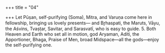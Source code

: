 +++
title = "04"

+++
Let Pūṣan, self-purifying (Soma), Mitra, and Varuṇa come here in  fellowship, bringing us lovely presents—
and Br̥haspati, the Maruts, Vāyu, the Aśvins, Tvaṣṭar, Savitar, and
Sarasvatī, who is easy to guide. 5. Both Heaven and Earth who set all in motion, god Aryaman, Aditi, the  Apportioner,
Bhaga, Praise of Men, broad Midspace—all the gods—enjoy the
self-purifying one.